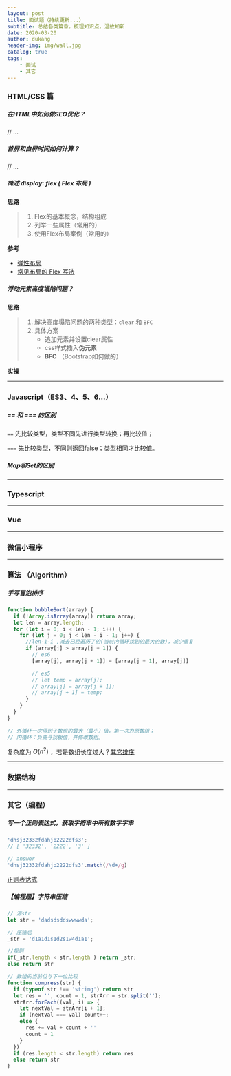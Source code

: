 ```yaml
---
layout: post
title: 面试题（持续更新...）
subtitle: 总结各类篇章，梳理知识点，温故知新
date: 2020-03-20
author: dukang
header-img: img/wall.jpg
catalog: true
tags: 
    - 面试
    - 其它
---
```


### HTML/CSS 篇

##### 在HTML中如何做SEO优化？

// ...

##### 首屏和白屏时间如何计算？

// ...

##### 简述 display: flex ( Flex 布局 )

**思路**

>1. Flex的基本概念，结构组成
>2. 列举一些属性（常用的）
>3. 使用Flex布局案例（常用的）

**参考**

- [弹性布局](http://www.ruanyifeng.com/blog/2015/07/flex-grammar.html)
- [常见布局的 Flex 写法](http://www.ruanyifeng.com/blog/2015/07/flex-examples.html)

##### 浮动元素高度塌陷问题？

**思路**

> 1. 解决高度塌陷问题的两种类型：`clear` 和 `BFC`
> 2. 具体方案
>    - 追加元素并设置clear属性
>    - css样式插入**伪元素**
>    - **BFC** （Bootstrap如何做的）

**实操**

---

### Javascript（ES3、4、5、6...） 

##### == 和 === 的区别

`==`	先比较类型，类型不同先进行类型转换；再比较值；

`===` 先比较类型，不同则返回false；类型相同才比较值。

##### Map和Set的区别

---

### Typescript 

---

### Vue 

---

### 微信小程序

---

### 算法 （Algorithm）

##### 手写冒泡排序

```javascript
function bubbleSort(array) {
  if (!Array.isArray(array)) return array;
  let len = array.length;
  for (let i = 0; i < len - 1; i++) {
    for (let j = 0; j < len - i - 1; j++) {
      //len-1-i ,减去已经遍历了的(当前内循环找到的最大的数)，减少重复
      if (array[j] > array[j + 1]) {
        // es6
        [array[j], array[j + 1]] = [array[j + 1], array[j]]

        // es5
        // let temp = array[j];
        // array[j] = array[j + 1];
        // array[j + 1] = temp;
      }
    }
  }
}

// 外循环一次得到子数组的最大（最小）值，第一次为原数组；
// 内循环：负责寻找极值，并修改数组。
```

复杂度为  $O(n^2)$ ，若是数组长度过大？[其它排序](https://github.com/KAngJoin/Algorithm/tree/master/Sorting)

---

### 数据结构 

---

### 其它（编程）

##### 写一个正则表达式，获取字符串中所有数字字串

```javascript
'dhsj32332fdahjo2222dfs3';
// [ '32332', '2222', '3' ]

// answer
'dhsj32332fdahjo2222dfs3'.match(/\d+/g)
```

[正则表达式](https://www.runoob.com/regexp/regexp-syntax.html)

##### 【编程题】字符串压缩

```javascript
// 源str
let str = 'dadsdsddswwwwda';

// 压缩后 
_str = 'd1a1d1s1d2s1w4d1a1';

//规则
if(_str.length < str.length ) return _str;
else return str
```

```javascript
// 数组的当前位与下一位比较
function compress(str) {
  if (typeof str !== 'string') return str
  let res = '', count = 1, strArr = str.split('');
  strArr.forEach((val, i) => {
    let nextVal = strArr[i + 1];
    if (nextVal === val) count++;
    else {
      res += val + count + ''
      count = 1
    }
  })
  if (res.length < str.length) return res
  else return str
}
```

